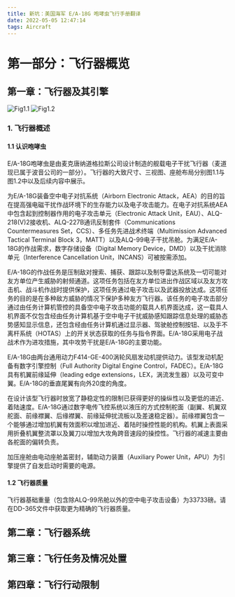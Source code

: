 ```yaml
---
title: 新坑：美国海军 E/A-18G 咆哮虫飞行手册翻译
date: 2022-05-05 12:47:14
tags: Aircraft
---
```


# 第一部分：飞行器概览

## 第一章：飞行器及其引擎
![Fig1.1](http://subjectnoi.github.io/2022/05/05/EA-18G-Flight-Manual-Chinese-Translation/Fig1.1.png)
![Fig1.2](http://subjectnoi.github.io/2022/05/05/EA-18G-Flight-Manual-Chinese-Translation/Fig1.2.png)
### 1. 飞行器概述
#### 1.1 认识咆哮虫
E/A-18G咆哮虫是由麦克唐纳道格拉斯公司设计制造的舰载电子干扰飞行器（麦道现已属于波音公司的一部分）。飞行器的大致尺寸、三视图、座舱布局分别图1.1与图1.2中以及后续内容中展示。

为E/A-18G装备空中电子对抗系统（Airborn Electronic Attack，AEA）的目的旨在提高强电磁干扰作战环境下的生存能力以及电子攻击能力。在电子对抗系统AEA中包含起到控制器作用的电子攻击单元（Electronic Attack Unit，EAU）、ALQ-218(V)2接收机、ALQ-227B通讯反制套件（Communications Countermeasures Set，CCS）、多任务先进战术终端（Multimission Advanced Tactical Terminal Block 3，MATT）以及ALQ-99电子干扰吊舱。为满足E/A-18G的作战需求，数字存储设备（Digital Memory Device，DMD）以及干扰消除单元（Interference Cancellation Unit，INCANS）可被按需添加。

E/A-18G的作战任务是压制敌对搜索、捕获、跟踪以及制导雷达系统及一切可能对友方单位产生威胁的射频通道。这项任务包括在友方单位进出作战区域以及友方攻击机、战斗机作战时提供保护，这项任务通过电子攻击以及武器投放达成。这项任务的目的是在多种敌方威胁的情况下保护多种友方飞行器。该任务的电子攻击部分通过由任务计算机管控的具备空中电子攻击功能的载具人机界面达成，这一载具人机界面不仅包含经由任务计算机基于空中电子干扰威胁感知跟踪信息处理的威胁态势感知显示信息，还包含经由任务计算机通过显示器、驾驶舱控制按钮、以及手不离杆系统（HOTAS）上的开关状态获取的任务与指令界面。E/A-18G采用电子战战术作为进攻措施，其中攻势干扰是E/A-18G的主要功能。

E/A-18G由两台通用动力F414-GE-400涡轮风扇发动机提供动力。该型发动机配备有数字引擎控制（Full Authority Digital Engine Control，FADEC）。E/A-18G具有机翼前缘延伸（leading edge extensions，LEX，涡流发生器）以及可变中翼。E/A-18G的垂直尾翼有向外20度的角度。

在设计该型飞行器时放宽了静稳定性的限制已获得更好的操纵性以及更低的进近、着陆速度。E/A-18G通过数字电传飞控系统以液压的方式控制舵面（副翼、机翼双舵面、前缘襟翼、后缘襟翼、前缘延伸扰流板以及差速稳定器）。前缘襟翼包含一个能够通过增加机翼有效面积以增加进近、着陆时操控性能的机构。机翼上表面采用折叠机翼整流罩以及翼刀以增加大攻角跨音速段的操控性。飞行器的减速主要由各舵面的偏转负责。

加压座舱由电动座舱盖密封，辅助动力装置（Auxiliary Power Unit，APU）为引擎提供了自发启动时需要的电源。

#### 1.2 飞行器质量
飞行器基础重量（包含除ALQ-99吊舱以外的空中电子攻击设备）为33733磅。请在DD-365文件中获取更为精确的飞行器质量。
## 第二章：飞行器系统

## 第三章：飞行任务及情况处置

## 第四章：飞行行动限制
